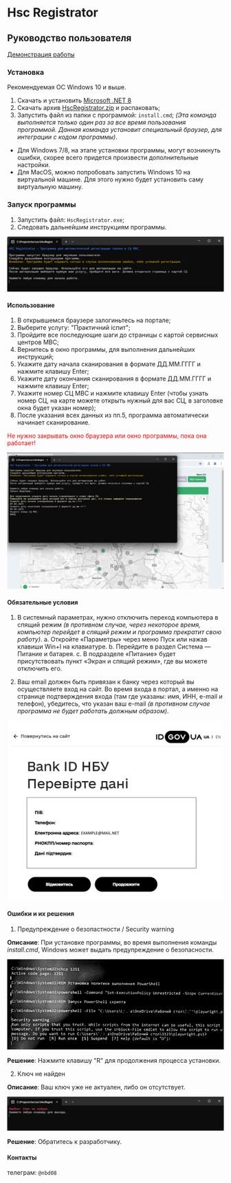 # Hsc Registrator
## Руководство пользователя

[Демонстрация работы](https://drive.google.com/file/d/156A9jxGFJBSYcUNO6NYLbXoSq48yEVPE/view?usp=drive_link)

### Установка
Рекомендуемая ОС Windows 10 и выше.

1. Скачать и установить [Microsoft .NET 8](https://dotnet.microsoft.com/en-us/download/dotnet/thank-you/runtime-desktop-8.0.7-windows-x64-installer)
2. Скачать архив [HscRegistrator.zip](https://github.com/thor836/HscRegistratorApp/releases) и распаковать;
3. Запустить файл из папки с программой: <code>install.cmd</code>;
*(Эта команда выполняется только один раз за все время пользования программой. Данная команда установит специальный браузер, для интеграции с кодом программы)*.

- Для Windows 7/8, на этапе установки программы, могут возникнуть ошибки, скорее всего придется произвести дополнительные настройки.
- Для MacOS, можно попробовать запустить Windows 10 на виртуальной машине. Для этого нужно будет установить саму виртуальную машину.

### Запуск программы

1. Запустить файл: <code>HscRegistrator.exe</code>;
2. Следовать дальнейшим инструкциям программы.

![Главное окно программы](./screenshot_1.png)

#### Использование

1. В открывшемся браузере залогиньтесь на портале;
2. Выберите услугу: "Практичний іспит";
3. Пройдите все последующие шаги до страницы с картой сервисных центров МВС;
4. Вернитесь в окно программы, для выполнения дальнейших инструкций;
5. Укажите дату начала сканирования в формате ДД.ММ.ГГГГ и нажмите клавишу Enter;
6. Укажите дату окончания сканирования в формате ДД.ММ.ГГГГ и нажмите клавишу Enter;
7. Укажите номер СЦ МВС и нажмите клавишу Enter (чтобы узнать номер СЦ, на карте можете открыть нужный для вас СЦ, в заголовке окна будет указан номер);
8. После указания всех данных из пп.5, программа автоматически начинает сканирование.

<font color="red">Не нужно закрывать окно браузера или окно программы, пока она работает!</font>

![Пример работы программы](./screenshot_2.png)

#### Обязательные условия

1.	В системный параметрах, нужно отключить переход компьютера в спящий режим *(в противном случае, через некоторое время, компьютер перейдет в спящий режим и программа прекратит свою работу)*.
    a.	Откройте «Параметры» через меню Пуск или нажав клавиши Win+I на клавиатуре.
    b.	Перейдите в раздел Система — Питание и батарея. 
    c.	В подразделе «Питание» будет присутствовать пункт «Экран и спящий режим», где вы можете отключить его.

2. Ваш email должен быть привязан к банку через который вы осуществляете вход на сайт. Во время входа в портал, а именно на странице подтверждения входа (там где указаны: имя, ИНН, e-mail и телефон), убедитесь, что указан ваш e-mail *(в противном случае программа не будет работать должным образом)*.

![Страница входа](./screenshot__3.png)


#### Ошибки и их решения
1. Предупреждение о безопастности / Security warning

**Описание**: При установке программы, во время выполнения команды *install.cmd*, Windows может выдать предупреждение о безопасности.

![Предупреждение о безопастности](./screenshot_5.png)

**Решение**: Нажмите клавишу "R" для продолжения процесса установки.

2. Ключ не найден

**Описание**: Ваш ключ уже не актуален, либо он отсутствует.

![Ключ не найден](./screenshot_4.png)

**Решение**: Обратитесь к разработчику.

#### Контакты

телеграм: <code>@nbd08</code>


